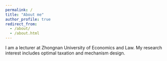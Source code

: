 ```yaml
---
permalink: /
title: "About me"
author_profile: true
redirect_from: 
  - /about/
  - /about.html
---
```


I am a lecturer at Zhongnan University of Economics and Law. My research interest includes optimal taxation and mechanism design. 


